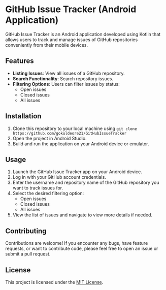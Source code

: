 
# GitHub Issue Tracker (Android Application)

GitHub Issue Tracker is an Android application developed using Kotlin that allows users to track and manage issues of GitHub repositories conveniently from their mobile devices.

## Features

- **Listing Issues**: View all issues of a GitHub repository.
- **Search Functionality**: Search repository issues.
- **Filtering Options**: Users can filter issues by status:
  - Open issues
  - Closed issues
  - All issues

## Installation

1. Clone this repository to your local machine using `git clone https://github.com/gokuldeore21/GitHubIssueTracker`
2. Open the project in Android Studio.
3. Build and run the application on your Android device or emulator.

## Usage

1. Launch the GitHub Issue Tracker app on your Android device.
2. Log in with your GitHub account credentials.
3. Enter the username and repository name of the GitHub repository you want to track issues for.
4. Select the desired filtering option:
   - Open issues
   - Closed issues
   - All issues
5. View the list of issues and navigate to view more details if needed.

## Contributing

Contributions are welcome! If you encounter any bugs, have feature requests, or want to contribute code, please feel free to open an issue or submit a pull request.

## License

This project is licensed under the [MIT License](LICENSE).

